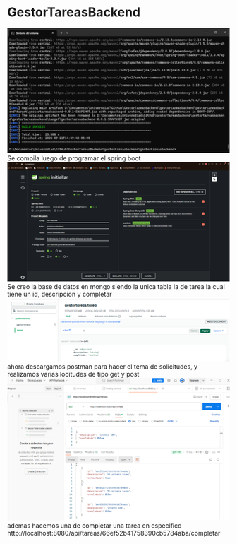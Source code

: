 # GestorTareasBackend
![alt text](image.png)
Se compila luego de programar el spring boot
![alt text](image-1.png)
Se creo la base de datos en mongo siendo la unica tabla la de tarea la cual tiene un id, descripcion y completar
![alt text](image-2.png)
ahora descargamos postman para hacer el tema de solicitudes, y realizamos varias locitudes de tipo get y post
![alt text](image-3.png)
ademas hacemos una de completar una tarea en especifico
http://localhost:8080/api/tareas/66ef52b41758390cb5784aba/completar

